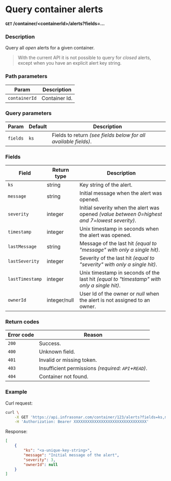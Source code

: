 # Query container alerts
**`GET` /container/<containerId\>/alerts?fields=...**

### Description
Query all _open_ alerts for a given container.

> With the current API it is not possible to query for _closed_ alerts, except when you have an explicit alert key string.

### Path parameters
Param               | Description
--------------------|-------------
`containerId`           | Container Id.

### Query parameters
Param               | Default           | Description
--------------------|-------------------|-------------
`fields`            | `ks`              | Fields to return _(see fields below for all available fields)_.

### Fields
Field               | Return type   | Description
--------------------|---------------|-------------
`ks`                | string        | Key string of the alert.
`message`           | string        | Initial message when the alert was opened.
`severity`          | integer       | Initial severity when the alert was opened _(value between 0=highest and 7=lowest severity)_.
`timestamp`         | integer       | Unix timestamp in seconds when the alert was opened.
`lastMessage`       | string        | Message of the last hit _(equal to "message" with only a single hit)_.
`lastSeverity`      | integer       | Severity of the last hit _(equal to "severity" with only a single hit)_.
`lastTimestamp`     | integer       | Unix timestamp in seconds of the last hit _(equal to "timestamp" with only a single hit)_.
`ownerId`           | integer/null  | User Id of the owner or _null_ when the alert is not assigned to an owner.

### Return codes
Error code  | Reason
------------|--------
`200`       | Success.
`400`       | Unknown field.
`401`       | Invalid or missing token.
`403`       | Insufficient permissions _(required: `API`+`READ`)_.
`404`       | Container not found.

### Example
Curl request:
```bash
curl \
    -X GET 'https://api.infrasonar.com/container/123/alerts?fields=ks,message,severity,ownerId' \
    -H 'Authorization: Bearer XXXXXXXXXXXXXXXXXXXXXXXXXXXXXXXX'
```

Response:
```json
[
    {
        "ks": "<a-unique-key-string>",
        "message": "Initial message of the alert",
        "severity": 3,
        "ownerId": null
    }
]
```
